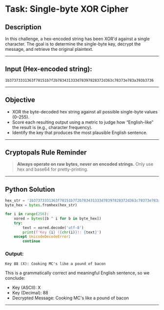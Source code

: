 # Task: Single-byte XOR Cipher

## Description

In this challenge, a hex-encoded string has been XOR'd against a single character. The goal is to determine the single-byte key, decrypt the message, and retrieve the original plaintext.

---

## Input (Hex-encoded string):

```
1b37373331363f78151b7f2b783431333d78397828372d363c78373e783a393b3736
```

---

## Objective

- XOR the byte-decoded hex string against all possible single-byte values (0–255).
- Score each resulting output using a metric to judge how “English-like” the result is (e.g., character frequency).
- Identify the key that produces the most plausible English sentence.

---

## Cryptopals Rule Reminder

> **Always operate on raw bytes, never on encoded strings.** Only use hex and base64 for pretty-printing.

---

## Python Solution

```python
hex_str = '1b37373331363f78151b7f2b783431333d78397828372d363c78373e783a393b3736'
byte_hex = bytes.fromhex(hex_str)

for i in range(256):
    xored = bytes([b ^ i for b in byte_hex])
    try:
        text = xored.decode('utf-8')
        print(f'Key {i} ({chr(i)}): {text}')
    except UnicodeDecodeError:
        continue
```

### Output: 
```
Key 88 (X): Cooking MC's like a pound of bacon
```
 This is a grammatically correct and meaningful English sentence, so we conclude:
- Key (ASCII): X
- Key (Decimal): 88
- Decrypted Message: Cooking MC's like a pound of bacon
---
